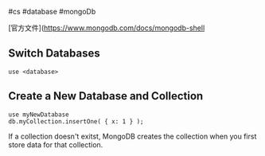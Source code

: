 #cs #database #mongoDb

[官方文件](https://www.mongodb.com/docs/mongodb-shell

## Switch Databases
`use <database>`

## Create a New Database and Collection
```mongodb
use myNewDatabase
db.myCollection.insertOne( { x: 1 } );
```

If a collection doesn't exitst, MongoDB creates the collection when you first store data for that collection.